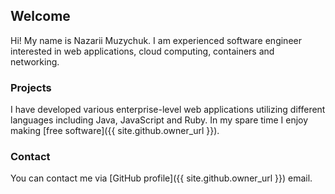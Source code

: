 ## Welcome

Hi! My name is Nazarii Muzychuk. I am experienced software engineer interested in web applications, cloud computing, containers and networking.

### Projects

I have developed various enterprise-level web applications utilizing different languages including Java, JavaScript and Ruby. In my spare time I enjoy making [free software]({{ site.github.owner_url }}).

### Contact

You can contact me via [GitHub profile]({{ site.github.owner_url }}) email.
